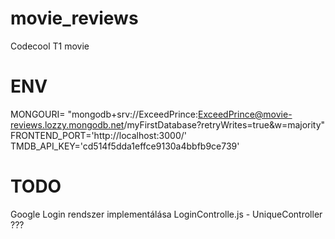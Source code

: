 # movie_reviews
Codecool T1 movie



# ENV
MONGOURI= "mongodb+srv://ExceedPrince:ExceedPrince@movie-reviews.lozzy.mongodb.net/myFirstDatabase?retryWrites=true&w=majority"
FRONTEND_PORT='http://localhost:3000/'
TMDB_API_KEY='cd514f5dda1effce9130a4bbfb9ce739'


# TODO

Google Login rendszer implementálása
LoginControlle.js - UniqueController ???
